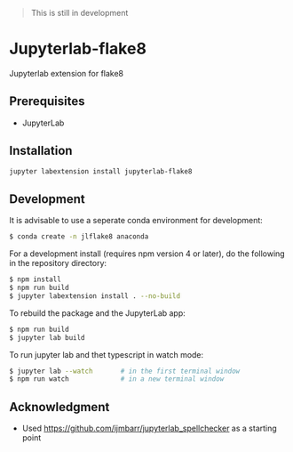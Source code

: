 > This is still in development

# Jupyterlab-flake8

Jupyterlab extension for flake8

## Prerequisites

- JupyterLab

## Installation

```bash
jupyter labextension install jupyterlab-flake8
```

## Development

It is advisable to use a seperate conda environment for development:

```bash
$ conda create -n jlflake8 anaconda
```

For a development install (requires npm version 4 or later), do the following in the repository directory:

```bash
$ npm install
$ npm run build
$ jupyter labextension install . --no-build  
```

To rebuild the package and the JupyterLab app:

```bash
$ npm run build
$ jupyter lab build
```

To run jupyter lab and thet typescript in watch mode:

```bash
$ jupyter lab --watch       # in the first terminal window
$ npm run watch             # in a new terminal window
```


## Acknowledgment

- Used https://github.com/ijmbarr/jupyterlab_spellchecker as a starting point

